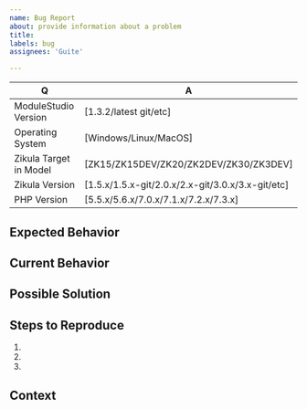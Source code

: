 ```yaml
---
name: Bug Report
about: provide information about a problem
title: 
labels: bug
assignees: 'Guite'

---
```


[TIP]:  # ( Provide a general summary of the issue in the title above ^^ )

| Q                      | A
| --------------------   | ---
| ModuleStudio Version   | [1.3.2/latest git/etc]
| Operating System       | [Windows/Linux/MacOS]
| Zikula Target in Model | [ZK15/ZK15DEV/ZK20/ZK2DEV/ZK30/ZK3DEV]
| Zikula Version         | [1.5.x/1.5.x-git/2.0.x/2.x-git/3.0.x/3.x-git/etc]
| PHP Version            | [5.5.x/5.6.x/7.0.x/7.1.x/7.2.x/7.3.x]

## Expected Behavior

[NOTE]: # ( Tell us what you expected to happen )

## Current Behavior

[NOTE]: # ( Tell us what actually happens )
[TIP]:  # ( If possible include screenshots of your problem! )


## Possible Solution

[NOTE]: # ( Not required, but suggest a fix/reason for the bug )

## Steps to Reproduce

[NOTE]: # ( Provide a link to a live example, or an unambiguous set of steps to )
[NOTE]: # ( reproduce this bug. Include code to reproduce, if relevant )

1.
2.
3.

## Context

[NOTE]: # ( How has this issue affected you? What unique circumstances do you have? )
[TIP]: # ( If this involves a rather complex scenario maybe attach your `.mostapp` model file )

